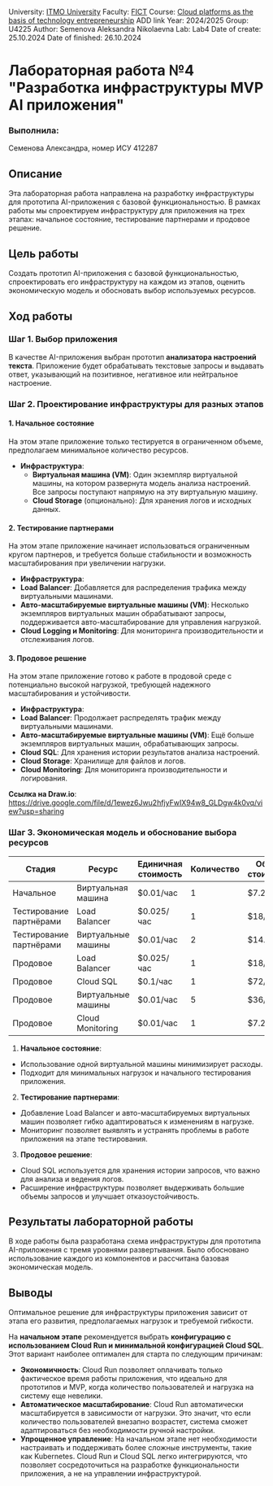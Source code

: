 University: [ITMO University](https://itmo.ru/ru/)
Faculty: [FICT](https://fict.itmo.ru)
Course: [Cloud platforms as the basis of technology entrepreneurship](https://) ADD link
Year: 2024/2025
Group: U4225
Author: Semenova Aleksandra Nikolaevna
Lab: Lab4
Date of create: 25.10.2024
Date of finished: 26.10.2024

# Лабораторная работа №4 "Разработка инфраструктуры MVP AI приложения"

### Выполнила:
Семенова Александра, номер ИСУ 412287

## Описание
Эта лабораторная работа направлена на разработку инфраструктуры для прототипа AI-приложения с базовой функциональностью. В рамках работы мы спроектируем инфраструктуру для приложения на трех этапах: начальное состояние, тестирование партнерами и продовое решение.

## Цель работы
Создать прототип AI-приложения с базовой функциональностью, спроектировать его инфраструктуру на каждом из этапов, оценить экономическую модель и обосновать выбор используемых ресурсов.

## Ход работы

### Шаг 1. Выбор приложения
В качестве AI-приложения выбран прототип **анализатора настроений текста**. Приложение будет обрабатывать текстовые запросы и выдавать ответ, указывающий на позитивное, негативное или нейтральное настроение.

### Шаг 2. Проектирование инфраструктуры для разных этапов

#### 1. Начальное состояние
На этом этапе приложение только тестируется в ограниченном объеме, предполагаем минимальное количество ресурсов.

- **Инфраструктура**:
  - **Виртуальная машина (VM)**: Один экземпляр виртуальной машины, на котором развернута модель анализа настроений. Все запросы поступают напрямую на эту виртуальную машину.
  - **Cloud Storage** (опционально): Для хранения логов и исходных данных.


#### 2. Тестирование партнерами
На этом этапе приложение начинает использоваться ограниченным кругом партнеров, и требуется больше стабильности и возможность масштабирования при увеличении нагрузки.

- **Инфраструктура**:
- **Load Balancer**: Добавляется для распределения трафика между виртуальными машинами.
- **Авто-масштабируемые виртуальные машины (VM)**: Несколько экземпляров виртуальных машин обрабатывают запросы, поддерживается авто-масштабирование для управления нагрузкой.
- **Cloud Logging и Monitoring**: Для мониторинга производительности и отслеживания логов.


#### 3. Продовое решение
На этом этапе приложение готово к работе в продовой среде с потенциально высокой нагрузкой, требующей надежного масштабирования и устойчивости.

- **Инфраструктура**:
- **Load Balancer**: Продолжает распределять трафик между виртуальными машинами.
- **Авто-масштабируемые виртуальные машины (VM)**: Ещё больше экземпляров виртуальных машин, обрабатывающих запросы.
- **Cloud SQL**: Для хранения истории результатов анализа настроений.
- **Cloud Storage**: Хранилище для файлов и логов.
- **Cloud Monitoring**: Для мониторинга производительности и логирования.

**Ссылка на Draw.io**: https://drive.google.com/file/d/1ewez6Jwu2hfjyFwIX94w8_GLDgw4k0vq/view?usp=sharing

### Шаг 3. Экономическая модель и обоснование выбора ресурсов

| Стадия                | Ресурс                    | Единичная стоимость | Количество | Общая стоимость |
|-----------------------|---------------------------|----------------------|------------|-----------------|
| Начальное             | Виртуальная машина        | $0.01/час           | 1          | $7.2/мес       |
| Тестирование партнёрами | Load Balancer            | $0.025/час          | 1          | $18/мес        |
| Тестирование партнёрами | Виртуальные машины       | $0.01/час           | 2          | $14.4/мес      |
| Продовое              | Load Balancer             | $0.025/час          | 1          | $18/мес        |
| Продовое              | Cloud SQL                 | $0.1/час            | 1          | $72/мес        |
| Продовое              | Виртуальные машины        | $0.01/час           | 5          | $36/мес        |
| Продовое              | Cloud Monitoring          | $0.01/час           | 1          | $7.2/мес       |

1. **Начальное состояние**:
 - Использование одной виртуальной машины минимизирует расходы.
 - Подходит для минимальных нагрузок и начального тестирования приложения.

2. **Тестирование партнерами**:
 - Добавление Load Balancer и авто-масштабируемых виртуальных машин позволяет гибко адаптироваться к изменениям в нагрузке.
 - Мониторинг позволяет выявлять и устранять проблемы в работе приложения на этапе тестирования.

3. **Продовое решение**:
 - Cloud SQL используется для хранения истории запросов, что важно для анализа и ведения логов.
 - Расширение инфраструктуры позволяет выдерживать большие объемы запросов и улучшает отказоустойчивость.

## Результаты лабораторной работы

В ходе работы была разработана схема инфраструктуры для прототипа AI-приложения с тремя уровнями развертывания. Было обосновано использование каждого из компонентов и рассчитана базовая экономическая модель.

## Выводы


Оптимальное решение для инфраструктуры приложения зависит от этапа его развития, предполагаемых нагрузок и требуемой гибкости. 

На **начальном этапе** рекомендуется выбрать **конфигурацию с использованием Cloud Run и минимальной конфигурацией Cloud SQL**. Этот вариант наиболее оптимален для старта по следующим причинам:

- **Экономичность**: Cloud Run позволяет оплачивать только фактическое время работы приложения, что идеально для прототипов и MVP, когда количество пользователей и нагрузка на систему еще невелики.
- **Автоматическое масштабирование**: Cloud Run автоматически масштабируется в зависимости от нагрузки. Это значит, что если количество пользователей внезапно возрастет, система сможет адаптироваться без необходимости ручной настройки.
- **Упрощенное управление**: На начальном этапе нет необходимости настраивать и поддерживать более сложные инструменты, такие как Kubernetes. Cloud Run и Cloud SQL легко интегрируются, что позволяет сосредоточиться на разработке функциональности приложения, а не на управлении инфраструктурой.







